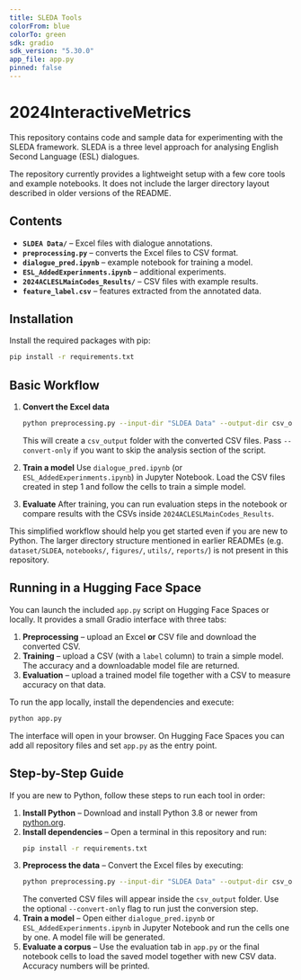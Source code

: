 ```yaml
---
title: SLEDA Tools
colorFrom: blue
colorTo: green
sdk: gradio
sdk_version: "5.30.0"
app_file: app.py
pinned: false
---
```

# 2024InteractiveMetrics

This repository contains code and sample data for experimenting with the SLEDA framework. SLEDA is a three level approach for analysing English Second Language (ESL) dialogues.

The repository currently provides a lightweight setup with a few core tools and example notebooks. It does not include the larger directory layout described in older versions of the README.

## Contents

- **`SLDEA Data/`** – Excel files with dialogue annotations.
- **`preprocessing.py`** – converts the Excel files to CSV format.
- **`dialogue_pred.ipynb`** – example notebook for training a model.
- **`ESL_AddedExperinments.ipynb`** – additional experiments.
- **`2024ACLESLMainCodes_Results/`** – CSV files with example results.
- **`feature_label.csv`** – features extracted from the annotated data.

## Installation

Install the required packages with pip:

```bash
pip install -r requirements.txt
```

## Basic Workflow

1. **Convert the Excel data**
   ```bash
   python preprocessing.py --input-dir "SLDEA Data" --output-dir csv_output
   ```
   This will create a `csv_output` folder with the converted CSV files. Pass
   `--convert-only` if you want to skip the analysis section of the script.

2. **Train a model**
   Use `dialogue_pred.ipynb` (or `ESL_AddedExperinments.ipynb`) in Jupyter Notebook. Load the CSV files created in step 1 and follow the cells to train a simple model.

3. **Evaluate**
   After training, you can run evaluation steps in the notebook or compare results with the CSVs inside `2024ACLESLMainCodes_Results`.

This simplified workflow should help you get started even if you are new to Python. The larger directory structure mentioned in earlier READMEs (e.g. `dataset/SLDEA`, `notebooks/`, `figures/`, `utils/`, `reports/`) is not present in this repository.

## Running in a Hugging Face Space

You can launch the included `app.py` script on Hugging Face Spaces or locally. It provides a small Gradio interface with three tabs:

1. **Preprocessing** – upload an Excel **or** CSV file and download the converted CSV.
2. **Training** – upload a CSV (with a `label` column) to train a simple model. The accuracy and a downloadable model file are returned.
3. **Evaluation** – upload a trained model file together with a CSV to measure accuracy on that data.

To run the app locally, install the dependencies and execute:

```bash
python app.py
```

The interface will open in your browser. On Hugging Face Spaces you can add all repository files and set `app.py` as the entry point.

## Step-by-Step Guide

If you are new to Python, follow these steps to run each tool in order:

1. **Install Python** – Download and install Python 3.8 or newer from [python.org](https://www.python.org/).
2. **Install dependencies** – Open a terminal in this repository and run:
   ```bash
   pip install -r requirements.txt
   ```
3. **Preprocess the data** – Convert the Excel files by executing:
   ```bash
   python preprocessing.py --input-dir "SLDEA Data" --output-dir csv_output
   ```
   The converted CSV files will appear inside the `csv_output` folder. Use
   the optional `--convert-only` flag to run just the conversion step.
4. **Train a model** – Open either `dialogue_pred.ipynb` or `ESL_AddedExperinments.ipynb` in Jupyter Notebook and run the cells one by one. A model file will be generated.
5. **Evaluate a corpus** – Use the evaluation tab in `app.py` or the final notebook cells to load the saved model together with new CSV data. Accuracy numbers will be printed.
